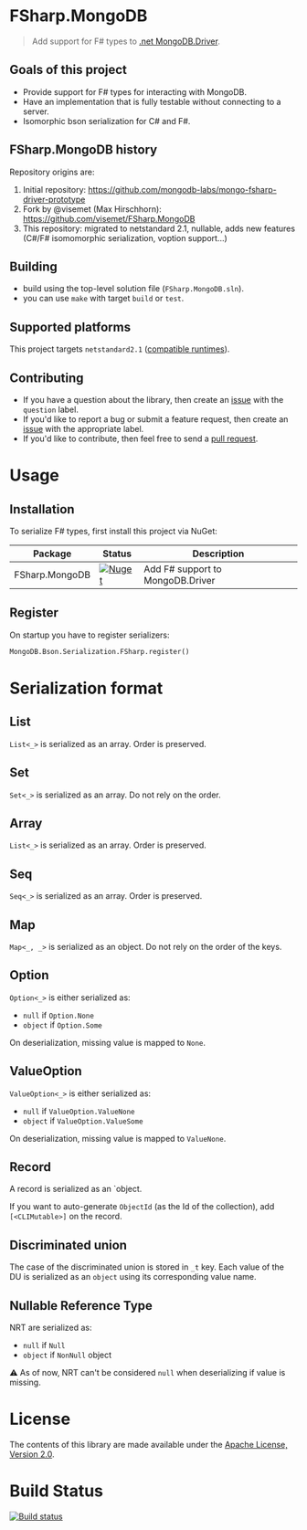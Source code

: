 # FSharp.MongoDB

> Add support for F# types to [.net MongoDB.Driver][csharp_driver].

## Goals of this project

  * Provide support for F# types for interacting with MongoDB.
  * Have an implementation that is fully testable without connecting to a server.
  * Isomorphic bson serialization for C# and F#.

## FSharp.MongoDB history

Repository origins are:
  1. Initial repository: https://github.com/mongodb-labs/mongo-fsharp-driver-prototype
  1. Fork by @visemet (Max Hirschhorn): https://github.com/visemet/FSharp.MongoDB
  1. This repository: migrated to netstandard 2.1, nullable, adds new features (C#/F# isomomorphic serialization, voption support...)
  
## Building
  * build using the top-level solution file (`FSharp.MongoDB.sln`).
  * you can use `make` with target `build` or `test`.

## Supported platforms

This project targets `netstandard2.1` ([compatible runtimes](https://learn.microsoft.com/en-us/dotnet/standard/net-standard?tabs=net-standard-2-1#select-net-standard-version)). 

## Contributing
  * If you have a question about the library, then create an [issue][issues] with the `question` label.
  * If you'd like to report a bug or submit a feature request, then create an [issue][issues] with the appropriate label.
  * If you'd like to contribute, then feel free to send a [pull request][pull_requests].

# Usage

## Installation
To serialize F# types, first install this project via NuGet:

Package | Status | Description
--------|--------|------------
FSharp.MongoDB | [![Nuget](https://img.shields.io/nuget/v/FSharp.MongoDB)](https://nuget.org/packages/FSharp.MongoDB) | Add F# support to MongoDB.Driver

## Register

On startup you have to register serializers:
```ocaml
MongoDB.Bson.Serialization.FSharp.register()
```

# Serialization format

## List
`List<_>` is serialized as an array. Order is preserved.

## Set
`Set<_>` is serialized as an array. Do not rely on the order.

## Array
`List<_>` is serialized as an array. Order is preserved.

## Seq
`Seq<_>` is serialized as an array. Order is preserved.

## Map
`Map<_, _>` is serialized as an object. Do not rely on the order of the keys.

## Option
`Option<_>` is either serialized as:
* `null` if `Option.None`
* `object` if `Option.Some`

On deserialization, missing value is mapped to `None`.

## ValueOption
`ValueOption<_>` is either serialized as:
* `null` if `ValueOption.ValueNone`
* `object` if `ValueOption.ValueSome`

On deserialization, missing value is mapped to `ValueNone`.

## Record
A record is serialized as an `object.

If you want to auto-generate `ObjectId` (as the Id of the collection), add `[<CLIMutable>]` on the record.

## Discriminated union
The case of the discriminated union is stored in `_t` key.
Each value of the DU is serialized as an `object` using its corresponding value name.

## Nullable Reference Type
NRT are serialized as:
* `null` if `Null`
* `object` if `NonNull` object

:warning: As of now, NRT can't be considered `null` when deserializing if value is missing.

# License
The contents of this library are made available under the [Apache License, Version 2.0][license].

# Build Status

[![Build status](https://github.com/pchalamet/FSharp.MongoDB/actions/workflows/on-push-branch.yml/badge.svg?branch=main)](https://github.com/pchalamet/FSharp.MongoDB/actions/workflows/on-push-branch.yml)


  [csharp_driver]: https://github.com/mongodb/mongo-csharp-driver
  [issues]:        https://github.com/pchalamet/FSharp.MongoDB/issues
  [license]:       LICENSE
  [pull_requests]: https://github.com/pchalamet/FSharp.MongoDB/pulls
